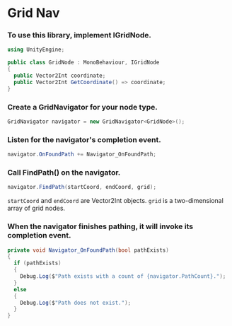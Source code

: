 # Grid Nav

### To use this library, implement IGridNode.

```c#
using UnityEngine;

public class GridNode : MonoBehaviour, IGridNode
{
  public Vector2Int coordinate;
  public Vector2Int GetCoordinate() => coordinate;
}
```



### Create a GridNavigator for your node type.

```c#
GridNavigator navigator = new GridNavigator<GridNode>();
```



### Listen for the navigator's completion event.

```c#
navigator.OnFoundPath += Navigator_OnFoundPath;
```



### Call FindPath() on the navigator.

```c#
navigator.FindPath(startCoord, endCoord, grid);
```



`startCoord` and `endCoord` are Vector2Int objects. `grid` is a two-dimensional array of grid nodes.



### When the navigator finishes pathing, it will invoke its completion event.

```c#
private void Navigator_OnFoundPath(bool pathExists)
{
  if (pathExists)
  {
    Debug.Log($"Path exists with a count of {navigator.PathCount}.");
  }
  else
  {
    Debug.Log($"Path does not exist.");
  }
}
```

